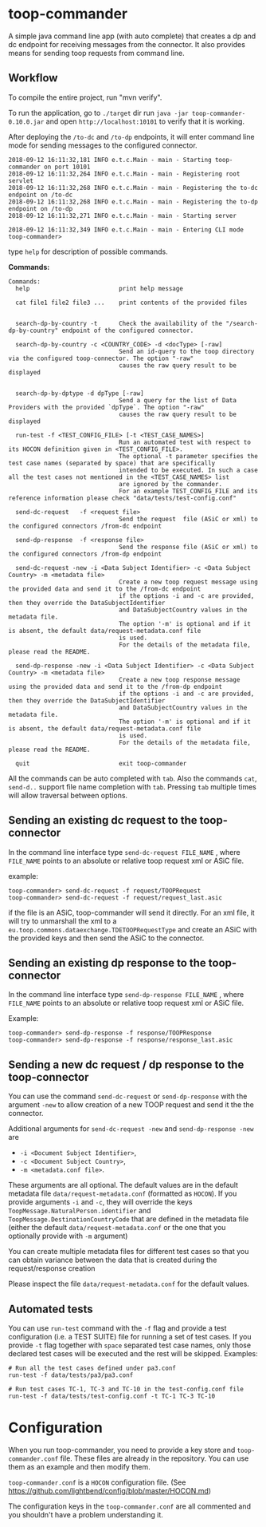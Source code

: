 # toop-commander

A simple java command line app (with auto complete) that creates a dp and dc endpoint for receiving messages from the connector. It also provides means for sending toop requests from command line. 

## Workflow

To compile the entire project, run "mvn verify".

To run the application, go to `./target` dir run `java -jar toop-commander-0.10.0.jar` and open `http://localhost:10101` to verify that it is working.

After deploying the `/to-dc` and `/to-dp` endpoints, it will enter command line mode for sending messages to the configured connector.

```
2018-09-12 16:11:32,181 INFO e.t.c.Main - main - Starting toop-commander on port 10101
2018-09-12 16:11:32,264 INFO e.t.c.Main - main - Registering root servlet
2018-09-12 16:11:32,268 INFO e.t.c.Main - main - Registering the to-dc endpoint on /to-dc
2018-09-12 16:11:32,268 INFO e.t.c.Main - main - Registering the to-dp endpoint on /to-dp
2018-09-12 16:11:32,271 INFO e.t.c.Main - main - Starting server

2018-09-12 16:11:32,349 INFO e.t.c.Main - main - Entering CLI mode
toop-commander>

```

type `help` for description of possible commands.

**Commands:**

```
Commands:
  help                         print help message

  cat file1 file2 file3 ...    print contents of the provided files

 
  search-dp-by-country -t      Check the availability of the "/search-dp-by-country" endpoint of the configured connector.
                               
  search-dp-by-country -c <COUNTRY_CODE> -d <docType> [-raw]
                               Send an id-query to the toop directory via the configured toop-connector. The option "-raw"
                               causes the raw query result to be displayed
                               

  search-dp-by-dptype -d dpType [-raw]
                               Send a query for the list of Data Providers with the provided `dpType`. The option "-raw"
                               causes the raw query result to be displayed
  
  run-test -f <TEST_CONFIG_FILE> [-t <TEST_CASE_NAMES>]
                               Run an automated test with respect to its HOCON definition given in <TEST_CONFIG_FILE>. 
                               The optional -t parameter specifies the test case names (separated by space) that are specifically
                               intended to be executed. In such a case all the test cases not mentioned in the <TEST_CASE_NAMES> list
                               are ignored by the commander.
                               For an example TEST_CONFIG_FILE and its reference information please check "data/tests/test-config.conf"
                               
  send-dc-request   -f <request file>
                               Send the request  file (ASiC or xml) to the configured connectors /from-dc endpoint

  send-dp-response  -f <response file>
                               Send the response file (ASiC or xml) to the configured connectors /from-dp endpoint

  send-dc-request -new -i <Data Subject Identifier> -c <Data Subject Country> -m <metadata file>
                               Create a new toop request message using the provided data and send it to the /from-dc endpoint
                               if the options -i and -c are provided, then they override the DataSubjectIdentifier
                               and DataSubjectCountry values in the metadata file.
                               The option '-m' is optional and if it is absent, the default data/request-metadata.conf file
                               is used.
                               For the details of the metadata file, please read the README.

  send-dp-response -new -i <Data Subject Identifier> -c <Data Subject Country> -m <metadata file>
                               Create a new toop response message using the provided data and send it to the /from-dp endpoint
                               if the options -i and -c are provided, then they override the DataSubjectIdentifier
                               and DataSubjectCountry values in the metadata file.
                               The option '-m' is optional and if it is absent, the default data/request-metadata.conf file
                               is used.
                               For the details of the metadata file, please read the README.

  quit                         exit toop-commander

```

All the commands can be auto completed with `tab`. Also the commands `cat`, `send-d..` support file name completion with `tab`. Pressing `tab` multiple times will allow traversal between options.

## Sending an existing dc request to the toop-connector

In the command line interface type `send-dc-request FILE_NAME` , where `FILE_NAME` points to an absolute or relative toop request xml or ASiC file.

example:
```
toop-commander> send-dc-request -f request/TOOPRequest
toop-commander> send-dc-request -f request/request_last.asic
```

if the file is an ASiC, toop-commander will send it directly. For an xml file, it will try to unmarshall the xml to a `eu.toop.commons.dataexchange.TDETOOPRequestType` and create an ASiC with the provided keys and then send the ASiC to the connector. 

## Sending an existing dp response to the toop-connector

In the command line interface type `send-dp-response FILE_NAME` , where `FILE_NAME` points to an absolute or relative toop request xml or ASiC file.

Example:

```
toop-commander> send-dp-response -f response/TOOPResponse
toop-commander> send-dp-response -f response/response_last.asic
```


## Sending a new dc request / dp response to the toop-connector

You can use the command `send-dc-request` or `send-dp-response` with the argument `-new` to allow creation of a new TOOP request and send it the the connector.
 
Additional arguments for `send-dc-request -new` and `send-dp-response -new` are 
* `-i <Document Subject Identifier>`, 
* `-c <Document Subject Country>`, 
* `-m <metadata.conf file>`. 

These arguments are all optional. The default values are in the default metadata file `data/request-metadata.conf` (formatted as `HOCON`). 
If you provide arguments `-i` and `-c`, they will override the keys `ToopMessage.NaturalPerson.identifier` and `ToopMessage.DestinationCountryCode` that are defined in the 
metadata file (either the default `data/request-metadata.conf` or the one that you optionally provide with `-m` argument)

You can create multiple metadata files for different test cases so that you can obtain variance between the data that is created during the request/response creation

Please inspect the file `data/request-metadata.conf` for the default values.

## Automated tests
You can use `run-test` command with the `-f` flag and provide a test configuration (i.e. a TEST SUITE) file for running a set of test cases.
If you provide `-t` flag together with `space` separated test case names, only those declared test cases will be executed and the
rest will be skipped.
Examples:
```
# Run all the test cases defined under pa3.conf
run-test -f data/tests/pa3/pa3.conf

# Run test cases TC-1, TC-3 and TC-10 in the test-config.conf file
run-test -f data/tests/test-config.conf -t TC-1 TC-3 TC-10
```

# Configuration

When you run toop-commander, you need to provide a key store and `toop-commander.conf` file. These files are already in the repository. You can use them as an example and then modify them.

`toop-commander.conf` is a `HOCON` configuration file. (See https://github.com/lightbend/config/blob/master/HOCON.md) 

The configuration keys in the `toop-commander.conf` are all commented and you shouldn't have a problem understanding it.

